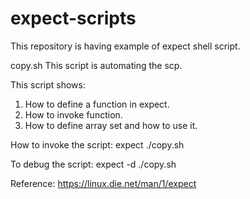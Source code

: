 # expect-scripts
This repository is having example of expect shell script.

copy.sh
This script is automating the scp.


This script shows:
1. How to define a function in expect.
2. How to invoke function.
3. How to define array set and how to use it.


How to invoke the script:
expect ./copy.sh


To debug the script:
expect -d ./copy.sh

Reference:
https://linux.die.net/man/1/expect
